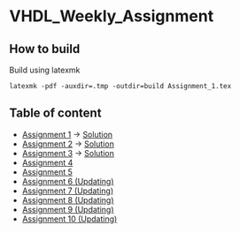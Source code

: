 # VHDL_Weekly_Assignment

## How to build

Build using latexmk

```
latexmk -pdf -auxdir=.tmp -outdir=build Assignment_1.tex
```

## Table of content

- [Assignment 1](./build/Assignment_1.pdf) -> [Solution](./build/Assignment_1_solution.pdf)
- [Assignment 2](./build/Assignment_2.pdf) -> [Solution](./build/Assignment_2_solution.pdf)
- [Assignment 3](./build/Assignment_3.pdf) -> [Solution](./build/Assignment_3_solution.pdf)
- [Assignment 4](./build/Assignment_4.pdf)
- [Assignment 5](./build/Assignment_5.pdf)
- [Assignment 6 (Updating)](./build/Assignment_6.pdf)
- [Assignment 7 (Updating)](./build/Assignment_7.pdf)
- [Assignment 8 (Updating)](./build/Assignment_8.pdf)
- [Assignment 9 (Updating)](./build/Assignment_9.pdf)
- [Assignment 10 (Updating)](./build/Assignment_10.pdf)